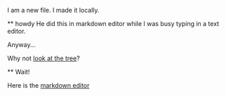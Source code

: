 I am a new file. I made it locally. 

** howdy
He did this in markdown editor while I was busy typing in a text editor. 

Anyway...

Why not [look at the tree](www.trees.com)?

** Wait!

Here is the [markdown editor](http://jrmoran.com/playground/markdown-live-editor/)
